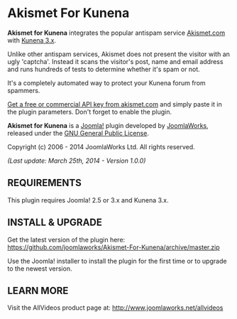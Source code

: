 Akismet For Kunena
=========

**Akismet for Kunena** integrates the popular antispam service [Akismet.com](http://akismet.com/) with [Kunena 3.x](http://www.kunena.org/).

Unlike other antispam services, Akismet does not present the visitor with an ugly 'captcha'. Instead it scans the visitor's post, name and email address and runs hundreds of tests to determine whether it's spam or not.

It's a completely automated way to protect your Kunena forum from spammers.

[Get a free or commercial API key from akismet.com](https://akismet.com/plans/) and simply paste it in the plugin parameters. Don't forget to enable the plugin.

**Akismet for Kunena** is a [Joomla!](http://www.joomla.org/) plugin developed by [JoomlaWorks](http://www.joomlaworks.net), released under the [GNU General Public License](http://www.gnu.org/copyleft/gpl.html).

Copyright (c) 2006 - 2014 JoomlaWorks Ltd. All rights reserved.

*(Last update: March 25th, 2014 - Version 1.0.0)*


## REQUIREMENTS
This plugin requires Joomla! 2.5 or 3.x and Kunena 3.x.


## INSTALL & UPGRADE
Get the latest version of the plugin here: https://github.com/joomlaworks/Akismet-For-Kunena/archive/master.zip

Use the Joomla! installer to install the plugin for the first time or to upgrade to the newest version.


## LEARN MORE
Visit the AllVideos product page at: http://www.joomlaworks.net/allvideos
